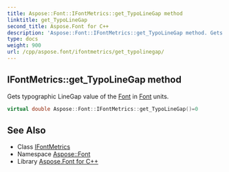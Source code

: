 ```yaml
---
title: Aspose::Font::IFontMetrics::get_TypoLineGap method
linktitle: get_TypoLineGap
second_title: Aspose.Font for C++
description: 'Aspose::Font::IFontMetrics::get_TypoLineGap method. Gets typographic LineGap value of the Font in Font units in C++.'
type: docs
weight: 900
url: /cpp/aspose.font/ifontmetrics/get_typolinegap/
---
```

## IFontMetrics::get_TypoLineGap method


Gets typographic LineGap value of the [Font](../../font/) in [Font](../../font/) units.

```cpp
virtual double Aspose::Font::IFontMetrics::get_TypoLineGap()=0
```

## See Also

* Class [IFontMetrics](../)
* Namespace [Aspose::Font](../../)
* Library [Aspose.Font for C++](../../../)
